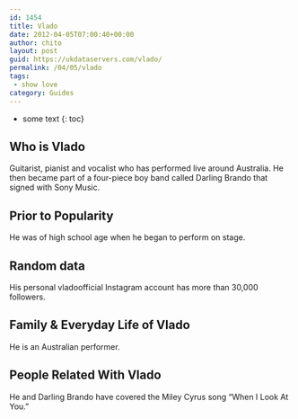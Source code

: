 ```yaml
---
id: 1454
title: Vlado
date: 2012-04-05T07:00:40+00:00
author: chito
layout: post
guid: https://ukdataservers.com/vlado/
permalink: /04/05/vlado
tags:
 - show love
category: Guides
---
```


* some text
{: toc}
          
          
## Who is  Vlado
                  
                  
                  
Guitarist, pianist and vocalist who has performed live around Australia. He then became part of a four-piece boy band called Darling Brando that signed with Sony Music.
                  
                
                
                
## Prior to Popularity 
                  
                  
                  
He was of high school age when he began to perform on stage.
                  
                
                
                
## Random data 
                  
                  
                  
His personal vladoofficial Instagram account has more than 30,000 followers.
                  
                
                
                
## Family & Everyday Life of Vlado
                  
                  
                  
He is an Australian performer.
                  
                
                
                
## People Related With  Vlado
                  
                  
                  
He and Darling Brando have covered the Miley Cyrus song &#8220;When I Look At You.&#8221;
                  
                
              
            
          
          
          
    
    
  
